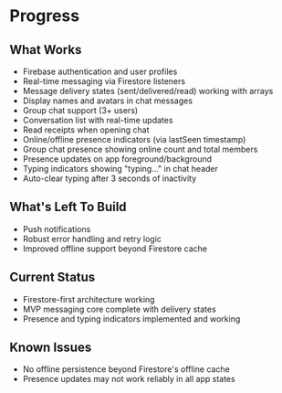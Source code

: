 # Progress

## What Works
- Firebase authentication and user profiles
- Real-time messaging via Firestore listeners
- Message delivery states (sent/delivered/read) working with arrays
- Display names and avatars in chat messages
- Group chat support (3+ users)
- Conversation list with real-time updates
- Read receipts when opening chat
- Online/offline presence indicators (via lastSeen timestamp)
- Group chat presence showing online count and total members
- Presence updates on app foreground/background
- Typing indicators showing "typing..." in chat header
- Auto-clear typing after 3 seconds of inactivity

## What's Left To Build
- Push notifications
- Robust error handling and retry logic
- Improved offline support beyond Firestore cache

## Current Status
- Firestore-first architecture working
- MVP messaging core complete with delivery states
- Presence and typing indicators implemented and working

## Known Issues
- No offline persistence beyond Firestore's offline cache
- Presence updates may not work reliably in all app states

